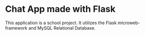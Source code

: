 # Chat App made with Flask

This application is a school project. It utilizes the Flask microweb-framework and MySQL Relational Database.
